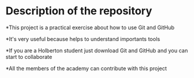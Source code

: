 # Description of the repository

*This project is a practical exercise about how to use Git and GitHub

*It's very useful because helps to understand importants tools

*If you are a Holberton student just download Git and GitHub and you can start to collaborate

*All the members of the academy can contribute with this project